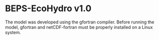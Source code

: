 # BEPS-EcoHydro v1.0
The model was developed using the gfortran compiler. Before running the model, gfortran and netCDF-fortran must be properly installed on a Linux system.
